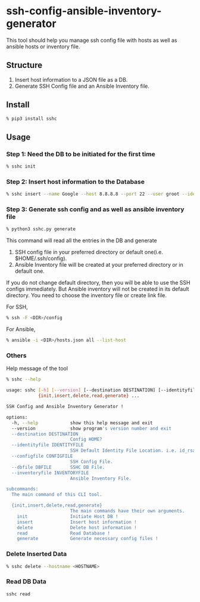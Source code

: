 # ssh-config-ansible-inventory-generator
This tool should help you manage ssh config file with hosts as well as ansible hosts or inventory file.

## Structure

1. Insert host information to a JSON file as a DB.
2. Generate SSH Config file and an Ansible Inventory file.

## Install

```bash
% pip3 install sshc
```

## Usage

### Step 1: Need the DB to be initiated for the first time

```bash
% sshc init
```

### Step 2: Insert host information to the Database

```bash
% sshc insert --name Google --host 8.8.8.8 --port 22 --user groot --identityfile /home/fahad/fahad.pem --comment "This is the server where you are not authorized to have access." --configfile /home/fahad/.ssh/config --groups google, fun
```

### Step 3: Generate ssh config and as well as ansible inventory file

```bash
% python3 sshc.py generate
```
This command will read all the entries in the DB and generate
1. SSH config file in your preferred directory or default one(i.e. $HOME/.ssh/config).
2. Ansible Inventory file will be created at your preferred directory or in default one.

If you do not change default directory, then you will be able to use the SSH configs immediately. But Ansible inventory 
will not be created in its default directory. You need to choose the inventory file or create link file.

For SSH,
```bash
% ssh -F <DIR>/config
```

For Ansible,
```bash
% ansible -i <DIR>/hosts.json all --list-host
```

### Others
Help message of the tool
```bash
% sshc --help
```

```bash
usage: sshc [-h] [--version] [--destination DESTINATION] [--identityfile IDENTITYFILE] [--configfile CONFIGFILE] [--dbfile DBFILE] [--inventoryfile INVENTORYFILE]
            {init,insert,delete,read,generate} ...

SSH Config and Ansible Inventory Generator !

options:
  -h, --help            show this help message and exit
  --version             show program's version number and exit
  --destination DESTINATION
                        Config HOME?
  --identityfile IDENTITYFILE
                        SSH Default Identity File Location. i.e. id_rsa
  --configfile CONFIGFILE
                        SSH Config File.
  --dbfile DBFILE       SSHC DB File.
  --inventoryfile INVENTORYFILE
                        Ansible Inventory File.

subcommands:
  The main command of this CLI tool.

  {init,insert,delete,read,generate}
                        The main commands have their own arguments.
    init                Initiate Host DB !
    insert              Insert host information !
    delete              Delete host information !
    read                Read Database !
    generate            Generate necessary config files !
```

### Delete Inserted Data

```bash
% sshc delete --hostname <HOSTNAME>
```

### Read DB Data

```bash
sshc read
```